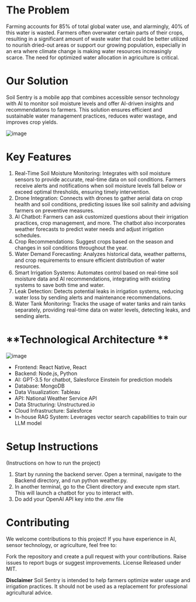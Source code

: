 # **The Problem**
Farming accounts for 85% of total global water use, and alarmingly, 40% of this water is wasted. Farmers often overwater certain parts of their crops, resulting in a significant amount of waste water that could be better utilized to nourish dried-out areas or support our growing population, especially in an era where climate change is making water resources increasingly scarce. The need for optimized water allocation in agriculture is critical.

# **Our Solution**
Soil Sentry is a mobile app that combines accessible sensor technology with AI to monitor soil moisture levels and offer AI-driven insights and recommendations to farmers. This solution ensures efficient and sustainable water management practices, reduces water wastage, and improves crop yields.

![image](https://github.com/Deepthamaalolan/Soil_Sentry/assets/46663016/c0a7c53b-cbd6-4b57-8a86-664706e036cd)

# **Key Features**
  1. Real-Time Soil Moisture Monitoring: Integrates with soil moisture sensors to provide accurate, real-time data on soil conditions. Farmers receive alerts and notifications when soil moisture levels fall below or exceed optimal thresholds, ensuring timely intervention.
  2. Drone Integration: Connects with drones to gather aerial data on crop health and soil conditions, predicting issues like soil salinity and advising farmers on preventive measures.
  3. AI Chatbot: Farmers can ask customized questions about their irrigation practices, crop management, and more. The chatbot also incorporates weather forecasts to predict water needs and adjust irrigation schedules.
  4. Crop Recommendations: Suggest crops based on the season and changes in soil conditions throughout the year.
  5. Water Demand Forecasting: Analyzes historical data, weather patterns, and crop requirements to ensure efficient distribution of water resources.
  6. Smart Irrigation Systems: Automates control based on real-time soil moisture data and AI recommendations, integrating with existing systems to save both time and water.
  7. Leak Detection: Detects potential leaks in irrigation systems, reducing water loss by sending alerts and maintenance recommendations.
  8. Water Tank Monitoring: Tracks the usage of water tanks and rain tanks separately, providing real-time data on water levels, detecting leaks, and sending alerts.

# **Technological Architecture **

![image](https://github.com/Deepthamaalolan/Soil_Sentry/assets/46663016/1315a734-7165-4965-a019-75748f6606ea)
- Frontend: React Native, React
- Backend: Node.js, Python
- AI: GPT-3.5 for chatbot, Salesforce Einstein for prediction models
- Database: MongoDB
- Data Visualization: Tableau
- API: National Weather Service API
- Data Structuring: Unstructured.io
- Cloud Infrastructure: Salesforce
- In-house RAG System: Leverages vector search capabilities to train our LLM model

# **Setup Instructions**
(Instructions on how to run the project)
  1. Start by running the backend server. Open a terminal, navigate to the Backend directory, and run python weather.py.
  2. In another terminal, go to the Client directory and execute npm start. This will launch a chatbot for you to interact with.
  3. Do add your OpenAI API key into the .env file 

# **Contributing**
  We welcome contributions to this project! If you have experience in AI, sensor technology, or agriculture, feel free to:

  Fork the repository and create a pull request with your contributions.
  Raise issues to report bugs or suggest improvements.
  License
  Released under MIT.





**Disclaimer**
Soil Sentry is intended to help farmers optimize water usage and irrigation practices. It should not be used as a replacement for professional agricultural advice.




